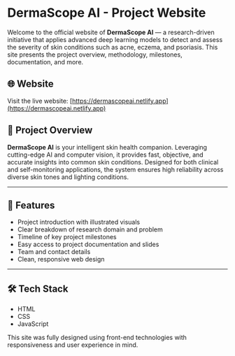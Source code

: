# DermaScope AI - Project Website

Welcome to the official website of **DermaScope AI** — a research-driven initiative that applies advanced deep learning models to detect and assess the severity of skin conditions such as acne, eczema, and psoriasis. This site presents the project overview, methodology, milestones, documentation, and more.

## 🌐 Website

Visit the live website: [https://dermascopeai.netlify.app](https://dermascopeai.netlify.app)

## 📌 Project Overview

**DermaScope AI** is your intelligent skin health companion. Leveraging cutting-edge AI and computer vision, it provides fast, objective, and accurate insights into common skin conditions. Designed for both clinical and self-monitoring applications, the system ensures high reliability across diverse skin tones and lighting conditions.

---

## 🧩 Features

- Project introduction with illustrated visuals
- Clear breakdown of research domain and problem
- Timeline of key project milestones
- Easy access to project documentation and slides
- Team and contact details
- Clean, responsive web design

---

## 🛠 Tech Stack

- HTML
- CSS
- JavaScript

This site was fully designed using front-end technologies with responsiveness and user experience in mind.
